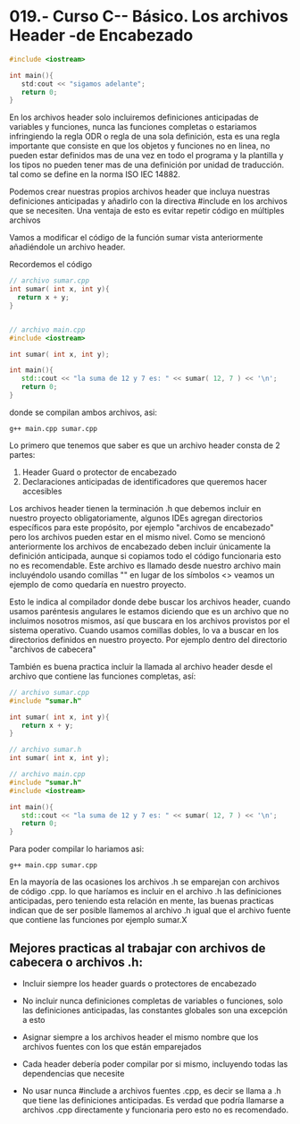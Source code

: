 019.- Curso C-- Básico. Los archivos Header -de Encabezado
 ===

 ```c++
 #include <iostream>

 int main(){
    std:cout << "sigamos adelante";
    return 0;
 }
 ```


En los archivos header solo incluiremos definiciones anticipadas de variables y
funciones, nunca las funciones completas o estariamos infringiendo la regla ODR
o regla de una sola definición, esta es una regla importante que consiste en
que los objetos y funciones no en linea, no pueden estar definidos mas de una
vez en todo el programa y la plantilla y los tipos no pueden tener mas de una
definición por unidad de traducción. tal como se define en la norma ISO IEC
14882.


Podemos crear nuestras propios archivos header que incluya nuestras
definiciones anticipadas y añadirlo con la directiva #include en los archivos
que se necesiten. Una ventaja de esto es evitar  repetir código en múltiples
archivos



Vamos a modificar el código de la función sumar vista anteriormente añadiéndole
un archivo header.

 Recordemos el código 
 ```c++
// archivo sumar.cpp
int sumar( int x, int y){
   return x + y;
}


// archivo main.cpp
#include <iostream>

int sumar( int x, int y);

int main(){
    std::cout << "la suma de 12 y 7 es: " << sumar( 12, 7 ) << '\n';
    return 0;
}
```
donde se compilan ambos archivos, asi:

```
g++ main.cpp sumar.cpp
```

Lo primero que tenemos que saber es que un archivo header consta de 2 partes: 
1) Header Guard o protector de encabezado
2) Declaraciones anticipadas de identificadores que queremos hacer accesibles


Los archivos header tienen la terminación .h que debemos incluir en nuestro
proyecto obligatoriamente, algunos IDEs agregan directorios específicos para
este propósito, por ejemplo "archivos de encabezado" pero los archivos pueden
estar en el mismo nivel. Como se mencionó anteriormente los archivos de
encabezado deben incluir únicamente la definición anticipada, aunque si
copiamos todo el código funcionaria esto no es recomendable. Este archivo es
llamado desde nuestro archivo main incluyéndolo usando comillas "" en lugar de
los símbolos <> veamos un ejemplo de como quedaría en nuestro proyecto.


Esto le indica al compilador donde debe buscar los archivos header, cuando
usamos paréntesis angulares le estamos diciendo que es un archivo que no
incluimos nosotros mismos, así que buscara en los archivos provistos por el
sistema operativo. Cuando usamos comillas dobles, lo va a buscar en los
directorios definidos en nuestro proyecto. Por ejemplo dentro del directorio
"archivos de cabecera"


También es buena practica incluir la llamada al archivo header desde el archivo
que contiene las funciones completas, así:

```c++
// archivo sumar.cpp
#include "sumar.h"

int sumar( int x, int y){
   return x + y;
}
```

```c++
// archivo sumar.h
int sumar( int x, int y);
```


```c++
// archivo main.cpp
#include "sumar.h"
#include <iostream>

int main(){
   std::cout << "la suma de 12 y 7 es: " << sumar( 12, 7 ) << '\n';
   return 0;
}
```

Para poder compilar lo hariamos asi:
```
g++ main.cpp sumar.cpp
```


En la mayoría de las ocasiones los archivos .h se emparejan con archivos de
código .cpp. lo que haríamos es incluir en el archivo .h las definiciones
anticipadas, pero teniendo esta relación en mente, las buenas practicas indican
que de ser posible llamemos al archivo .h igual que el archivo fuente que
contiene las funciones por ejemplo sumar.X

Mejores practicas al trabajar con archivos de cabecera o archivos .h:
---
* Incluir siempre los header guards o protectores de encabezado

* No incluir nunca definiciones completas de variables o funciones, solo las
  definiciones anticipadas, las constantes globales son una excepción a esto

* Asignar siempre a los archivos header el mismo nombre que los archivos
  fuentes con los que están emparejados 

* Cada header debería poder compilar por si mismo, incluyendo todas las
  dependencias que necesite

* No usar nunca #include a archivos fuentes .cpp, es decir se llama a .h que
  tiene las definiciones anticipadas. Es verdad que podría llamarse a archivos .cpp
  directamente y funcionaria pero esto no es recomendado.

